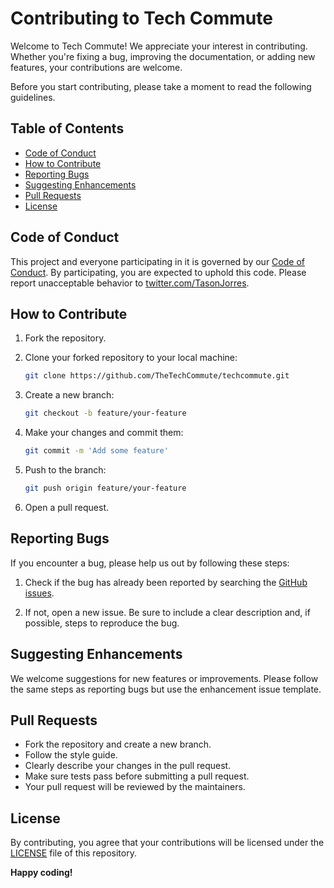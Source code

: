 # Contributing to Tech Commute

Welcome to Tech Commute! We appreciate your interest in contributing. Whether you're fixing a bug, improving the documentation, or adding new features, your contributions are welcome.

Before you start contributing, please take a moment to read the following guidelines.

## Table of Contents

- [Code of Conduct](#code-of-conduct)
- [How to Contribute](#how-to-contribute)
- [Reporting Bugs](#reporting-bugs)
- [Suggesting Enhancements](#suggesting-enhancements)
- [Pull Requests](#pull-requests)
  <!-- - [Style Guide](#style-guide) -->
- [License](#license)

## Code of Conduct

This project and everyone participating in it is governed by our [Code of Conduct](CODE_OF_CONDUCT.md). By participating, you are expected to uphold this code. Please report unacceptable behavior to [twitter.com/TasonJorres](https://twitter.com/TasonJorres).

## How to Contribute

1. Fork the repository.
2. Clone your forked repository to your local machine:

   ```bash
   git clone https://github.com/TheTechCommute/techcommute.git
   ```

3. Create a new branch:

   ```bash
   git checkout -b feature/your-feature
   ```

4. Make your changes and commit them:

   ```bash
   git commit -m 'Add some feature'
   ```

5. Push to the branch:

   ```bash
   git push origin feature/your-feature
   ```

6. Open a pull request.

## Reporting Bugs

If you encounter a bug, please help us out by following these steps:

1. Check if the bug has already been reported by searching the [GitHub issues](https://github.com/jasonetorres/techcommute/issues).

2. If not, open a new issue. Be sure to include a clear description and, if possible, steps to reproduce the bug.

## Suggesting Enhancements

We welcome suggestions for new features or improvements. Please follow the same steps as reporting bugs but use the enhancement issue template.

## Pull Requests

- Fork the repository and create a new branch.
- Follow the style guide.
- Clearly describe your changes in the pull request.
- Make sure tests pass before submitting a pull request.
- Your pull request will be reviewed by the maintainers.

<!--
## Style Guide

Please follow our [style guide](STYLE_GUIDE.md) for code consistency.
-->

## License

By contributing, you agree that your contributions will be licensed under the [LICENSE](LICENSE) file of this repository.

**Happy coding!**
